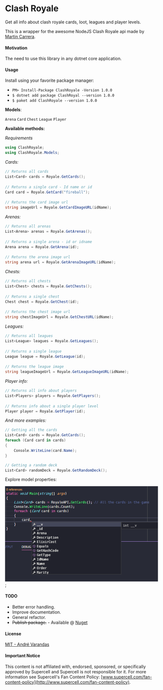# Clash Royale

Get all info about clash royale cards, loot, leagues and player levels.

This is a wrapper for the awesome NodeJS Clash Royale api made by [Martin Carrera](https://github.com/martincarrera/clash-royale-api).

#### Motivation
The need to use this library in any dotnet core application.

#### Usage

Install using your favorite package manager:

- `PM> Install-Package ClashRoyale -Version 1.0.0`
- `$ dotnet add package ClashRoyal --version 1.0.0`
- `$ paket add ClashRoyale --version 1.0.0`

**Models**:

`Arena`
`Card`
`Chest`
`League`
`Player`

**Available methods:**

*Requirements*
```csharp
using ClashRoyale;
using ClashRoyale.Models;
```

*Cards:*
```csharp
// Returns all cards
List<Card> cards = Royale.GetCards();

// Returns a single card - Id name or id
Card card = Royale.GetCard("fireball");

// Returns the card image url
string imageUrl = Royale.GetCardImageURL(idName);
```

*Arenas:*
```csharp
// Returns all arenas
List<Arena> arenas = Royale.GetArenas();

// Returns a single arena - id or idname
Arena arena = Royale.GetArena(id);

// Returns the arena image url
string arena url = Royale.GetArenaImageURL(idName);
```

*Chests:*
```csharp
// Returns all chests
List<Chest> chests = Royale.GetChests();

// Returns a single chest
Chest chest = Royale.GetChest(id);

// Returns the chest image url
string chestImageUrl = Royale.GetChestURL(idName);
```

*Leagues:*
```csharp
// Returns all leagues
List<League> leagues = Royale.GetLeagues();

// Returns a single league
League league = Royale.GetLeague(id);

// Returns the league image
string leagueImageUrl = Royale.GetLeagueImageURL(idName);
```

*Player info:*
```csharp
// Returns all info about players
List<Players> players = Royale.GetPlayers();

// Returns info about a single player level
Player player = Royale.GetPlayer(id);
```


*And more examples:*

```csharp
// Getting all the cards
List<Card> cards = Royale.GetCards();
foreach (Card card in cards)
{
    Console.WriteLine(card.Name);
}
````

```csharp
// Getting a random deck
List<Card> randomDeck = Royale.GetRandomDeck();
```

Explore model properties:

![](./extra/example1.png);

#### TODO
- Better error handling.
- Improve documentation.
- General refactor.
- ~~Publish package.~~ - Available @ [Nuget](https://www.nuget.org/packages/ClashRoyale/)


#### License
[MIT - André Varandas](LICENSE.txt)

#### Important Notice
This content is not affiliated with, endorsed, sponsored, or specifically approved by Supercell and Supercell is not responsible for it. For more information see Supercell's Fan Content Policy: [www.supercell.com/fan-content-policy](http://www.supercell.com/fan-content-policy).
